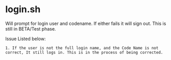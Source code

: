 # login.sh
Will prompt for login user and codename. If either fails it will sign out.
This is still in BETA/Test phase. 

Issue Listed below:






    1. If the user is not the full login name, and the Code Name is not correct, It still logs in. This is in the process of being corrected.
    
